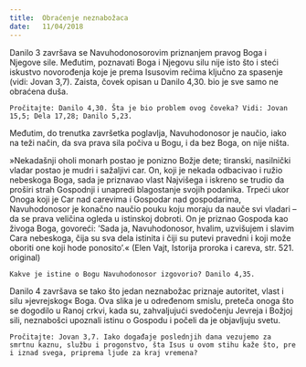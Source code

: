 ```yaml
---
title:  Obraćenje neznabožaca
date:   11/04/2018
---
```


Danilo 3 završava se Navuhodonosorovim priznanjem pravog Boga i Njegove sile. Međutim, poznavati Boga i Njegovu silu nije isto što i steći iskustvo novorođenja koje je prema Isusovim rečima ključno za spasenje (vidi: Jovan 3,7). Zaista, čovek opisan u Danilo 4,30. bio je sve samo ne obraćena duša.

`Pročitajte: Danilo 4,30. Šta je bio problem ovog čoveka? Vidi: Jovan 15,5; Dela 17,28; Danilo 5,23.`

Međutim, do trenutka završetka poglavlja, Navuhodonosor je naučio, iako na teži način, da sva prava sila počiva u Bogu, i da bez Boga, on nije ništa.

»Nekadašnji oholi monarh postao je ponizno Božje dete; tiranski, nasilnički vladar postao je mudri i sažaljivi car. On, koji je nekada odbacivao i ružio nebeskoga Boga, sada je priznavao vlast Najvišega i iskreno se trudio da proširi strah Gospodnji i unapredi blagostanje svojih podanika. Trpeći ukor Onoga koji je Car nad carevima i Gospodar nad gospodarima, Navuhodonosor je konačno naučio pouku koju moraju da nauče svi vladari – da se prava veličina ogleda u istinskoj dobroti. On je priznao Gospoda kao živoga Boga, govoreći: ’Sada ja, Navuhodonosor, hvalim, uzvišujem i slavim Cara nebeskoga, čija su sva dela istinita i čiji su putevi pravedni i koji može oboriti one koji hode ponosito’.« (Elen Vajt, Istorija proroka i careva, str. 521. original)

`Kakve je istine o Bogu Navuhodonosor izgovorio? Danilo 4,35.`

Danilo 4 završava se tako što jedan neznabožac priznaje autoritet, vlast i silu »jevrejskog« Boga. Ova slika je u određenom smislu, preteča onoga što se dogodilo u Ranoj crkvi, kada su, zahvaljujući svedočenju Jevreja i Božjoj sili, neznabošci upoznali istinu o Gospodu i počeli da je objavljuju svetu.

`Pročitajte: Jovan 3,7. Iako događaje poslednjih dana vezujemo za smrtnu kaznu, službu i progonstvo, šta Isus u ovom stihu kaže što, pre i iznad svega, priprema ljude za kraj vremena?`
